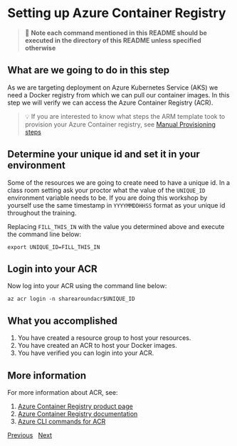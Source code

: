 # Setting up Azure Container Registry

> :stop_sign: **Note each command mentioned in this README should be executed in
> the directory of this README unless specified otherwise**

## What are we going to do in this step

As we are targeting deployment on Azure Kubernetes Service (AKS) we need a Docker
registry from which we can pull our container images. In this step we will verify
we can access the Azure Container Registry (ACR).

> :bulb: If you are interested to know what steps the ARM template took to
> provision your Azure Container registry, see 
> [Manual Provisioning steps](MANUAL.md)

## Determine your unique id and set it in your environment

Some of the resources we are going to create need to have a unique id. In a class
room setting ask your proctor what the value of the `UNIQUE_ID` environment
variable needs to be. If you are doing this workshop by yourself use the same
timestamp in `YYYYMMDDHHSS` format as your unique id throughout the training.

Replacing `FILL_THIS_IN` with the value you determined above and execute the
command line below:

```shell
export UNIQUE_ID=FILL_THIS_IN
```

## Login into your ACR

Now log into your ACR using the command line below:

```shell
az acr login -n sharearoundacr$UNIQUE_ID
```

## What you accomplished

1. You have created a resource group to host your resources.
1. You have created an ACR to host your Docker images.
1. You have verified you can login into your ACR.

## More information

For more information about ACR, see:

1. [Azure Container Registry product page](https://azure.microsoft.com/en-us/services/container-registry/)
1. [Azure Container Registry documentation](https://docs.microsoft.com/en-us/azure/container-registry/)
1. [Azure CLI commands for ACR](https://docs.microsoft.com/en-us/cli/azure/acr?view=azure-cli-latest)

[Previous](../01-initial/README.md) &nbsp; [Next](../03-setting-up-aks/README.md)
